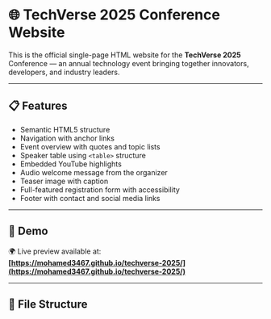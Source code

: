 
# 🌐 TechVerse 2025 Conference Website

This is the official single-page HTML website for the **TechVerse 2025** Conference — an annual technology event bringing together innovators, developers, and industry leaders.

---

## 📋 Features

- Semantic HTML5 structure
- Navigation with anchor links
- Event overview with quotes and topic lists
- Speaker table using `<table>` structure
- Embedded YouTube highlights
- Audio welcome message from the organizer
- Teaser image with caption
- Full-featured registration form with accessibility
- Footer with contact and social media links

---

## 🚀 Demo

🌍 Live preview available at:  
**[https://mohamed3467.github.io/techverse-2025/](https://mohamed3467.github.io/techverse-2025/)**

---

## 📂 File Structure

